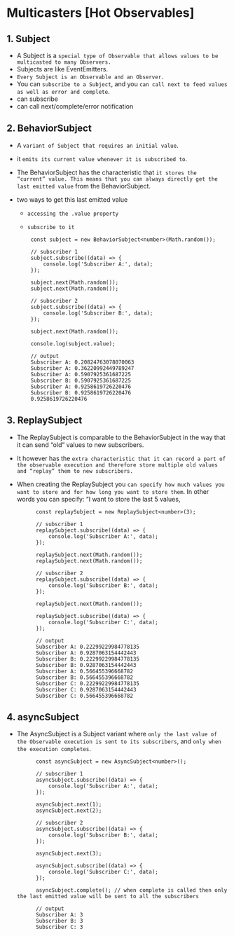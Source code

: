 # Multicasters [Hot Observables]

## 1. Subject

- A Subject is a `special type of Observable that allows values to be multicasted to many Observers.`
- Subjects are like EventEmitters.
- `Every Subject is an Observable and an Observer.`
- You can `subscribe to a Subject`, and you `can call next to feed values as well as error and complete`.
- can subscribe
- can call next/complete/error notification

## 2. BehaviorSubject

- A `variant of Subject that requires an initial value`.
- it `emits its current value whenever it is subscribed to`.
- The BehaviorSubject has the characteristic that `it stores the “current” value. This means that you can always directly get the last emitted value` from the BehaviorSubject.
- two ways to get this last emitted value

  - `accessing the .value property`
  - `subscribe to it`

         const subject = new BehaviorSubject<number>(Math.random());

         // subscriber 1
         subject.subscribe((data) => {
             console.log('Subscriber A:', data);
         });

         subject.next(Math.random());
         subject.next(Math.random());

         // subscriber 2
         subject.subscribe((data) => {
             console.log('Subscriber B:', data);
         });

         subject.next(Math.random());

         console.log(subject.value);

         // output
         Subscriber A: 0.20824763078070063
         Subscriber A: 0.36220992449789247
         Subscriber A: 0.5907925361687225
         Subscriber B: 0.5907925361687225
         Subscriber A: 0.9258619726220476
         Subscriber B: 0.9258619726220476
         0.9258619726220476

## 3. ReplaySubject

- The ReplaySubject is comparable to the BehaviorSubject in the way that it can send “old” values to new subscribers.
- It however has the `extra characteristic that it can record a part of the observable execution and therefore store multiple old values and “replay” them to new subscribers.`
- When creating the ReplaySubject you `can specify how much values you want to store and for how long you want to store them`. In other words you can specify: “I want to store the last 5 values,

            const replaySubject = new ReplaySubject<number>(3);

            // subscriber 1
            replaySubject.subscribe((data) => {
                console.log('Subscriber A:', data);
            });

            replaySubject.next(Math.random());
            replaySubject.next(Math.random());

            // subscriber 2
            replaySubject.subscribe((data) => {
                console.log('Subscriber B:', data);
            });

            replaySubject.next(Math.random());

            replaySubject.subscribe((data) => {
                console.log('Subscriber C:', data);
            });

            // output
            Subscriber A: 0.22299229984778135
            Subscriber A: 0.9287063154442443
            Subscriber B: 0.22299229984778135
            Subscriber B: 0.9287063154442443
            Subscriber A: 0.566455396668782
            Subscriber B: 0.566455396668782
            Subscriber C: 0.22299229984778135
            Subscriber C: 0.9287063154442443
            Subscriber C: 0.566455396668782

## 4. asyncSubject

- The AsyncSubject is a Subject variant where `only the last value of the Observable execution is sent to its subscribers`, and `only when the execution completes`.

            const asyncSubject = new AsyncSubject<number>();

            // subscriber 1
            asyncSubject.subscribe((data) => {
                console.log('Subscriber A:', data);
            });

            asyncSubject.next(1);
            asyncSubject.next(2);

            // subscriber 2
            asyncSubject.subscribe((data) => {
                console.log('Subscriber B:', data);
            });

            asyncSubject.next(3);

            asyncSubject.subscribe((data) => {
                console.log('Subscriber C:', data);
            });

            asyncSubject.complete(); // when complete is called then only the last emitted value will be sent to all the subscribers

            // output
            Subscriber A: 3
            Subscriber B: 3
            Subscriber C: 3
